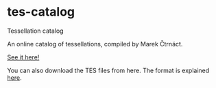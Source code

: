# tes-catalog
Tessellation catalog

An online catalog of tessellations, compiled by Marek Čtrnáct.

[See it here!](https://zenorogue.github.io/tes-catalog/)

You can also download the TES files from here. The format is explained [here](https://github.com/zenorogue/hyperrogue/blob/master/tessellations/sample/).
